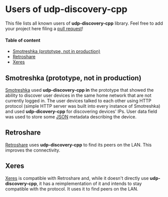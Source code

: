 # Users of udp-discovery-cpp

This file lists all known users of **udp-discovery-cpp** library. Feel free to add your project here filing a [pull request](https://github.com/truvorskameikin/udp-discovery-cpp/pulls)!

#### Table of content

- [Smotreshka (prototype, not in production)](#smotreshka)
- [Retroshare](#retroshare)
- [Xeres](#xeres)

<a name="smotreshka"/>

## Smotreshka (prototype, not in production)

[Smotreshka](https://smotreshka.tv/) used **udp-discovery-cpp in** the prototype that showed the ability to discover user devices in the same home network that are not currently logged in. The user devices talked to each other using HTTP protocol (simple HTTP server was built into every instance of Smotreshka) and used **udp-dicovery-cpp** for discovering devices' IPs. User data field was used to store some [JSON](https://www.json.org/) metadata describing the device.

<a name="retroshare"/>

## Retroshare

[Retroshare](https://retroshare.cc/) uses **udp-discovery-cpp** to find its peers on the LAN. This improves the connectivity.

<a name="xeres"/>

## Xeres

[Xeres](https://xeres.io/) is compatible with Retroshare and, while it doesn't directly use **udp-discovery-cpp**, it has a reimplementation of it and intends to stay compatible with the protocol. It uses it to find peers on the LAN.
